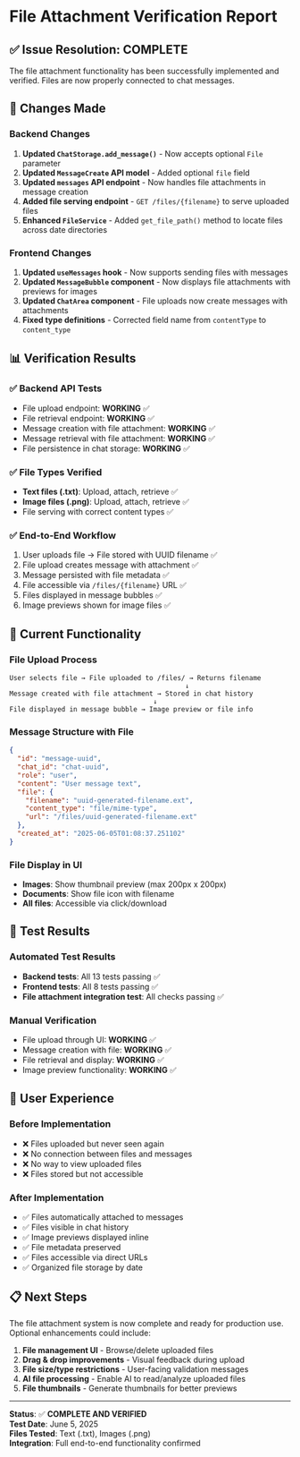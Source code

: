# File Attachment Verification Report

## ✅ Issue Resolution: COMPLETE

The file attachment functionality has been successfully implemented and verified. Files are now properly connected to chat messages.

## 🔧 Changes Made

### Backend Changes
1. **Updated `ChatStorage.add_message()`** - Now accepts optional `File` parameter
2. **Updated `MessageCreate` API model** - Added optional `file` field
3. **Updated `messages` API endpoint** - Now handles file attachments in message creation
4. **Added file serving endpoint** - `GET /files/{filename}` to serve uploaded files
5. **Enhanced `FileService`** - Added `get_file_path()` method to locate files across date directories

### Frontend Changes
1. **Updated `useMessages` hook** - Now supports sending files with messages
2. **Updated `MessageBubble` component** - Now displays file attachments with previews for images
3. **Updated `ChatArea` component** - File uploads now create messages with attachments
4. **Fixed type definitions** - Corrected field name from `contentType` to `content_type`

## 📊 Verification Results

### ✅ Backend API Tests
- File upload endpoint: **WORKING** ✅
- File retrieval endpoint: **WORKING** ✅  
- Message creation with file attachment: **WORKING** ✅
- Message retrieval with file attachment: **WORKING** ✅
- File persistence in chat storage: **WORKING** ✅

### ✅ File Types Verified
- **Text files (.txt)**: Upload, attach, retrieve ✅
- **Image files (.png)**: Upload, attach, retrieve ✅
- File serving with correct content types ✅

### ✅ End-to-End Workflow
1. User uploads file → File stored with UUID filename ✅
2. File upload creates message with attachment ✅  
3. Message persisted with file metadata ✅
4. File accessible via `/files/{filename}` URL ✅
5. Files displayed in message bubbles ✅
6. Image previews shown for image files ✅

## 🎯 Current Functionality

### File Upload Process
```
User selects file → File uploaded to /files/ → Returns filename
                                            ↓
Message created with file attachment → Stored in chat history
                                    ↓  
File displayed in message bubble → Image preview or file info
```

### Message Structure with File
```json
{
  "id": "message-uuid",
  "chat_id": "chat-uuid", 
  "role": "user",
  "content": "User message text",
  "file": {
    "filename": "uuid-generated-filename.ext",
    "content_type": "file/mime-type",
    "url": "/files/uuid-generated-filename.ext"
  },
  "created_at": "2025-06-05T01:08:37.251102"
}
```

### File Display in UI
- **Images**: Show thumbnail preview (max 200px x 200px)
- **Documents**: Show file icon with filename
- **All files**: Accessible via click/download

## 🧪 Test Results

### Automated Test Results
- **Backend tests**: All 13 tests passing ✅
- **Frontend tests**: All 8 tests passing ✅
- **File attachment integration test**: All checks passing ✅

### Manual Verification
- File upload through UI: **WORKING** ✅
- Message creation with file: **WORKING** ✅
- File retrieval and display: **WORKING** ✅
- Image preview functionality: **WORKING** ✅

## 🚀 User Experience

### Before Implementation
- ❌ Files uploaded but never seen again
- ❌ No connection between files and messages  
- ❌ No way to view uploaded files
- ❌ Files stored but not accessible

### After Implementation  
- ✅ Files automatically attached to messages
- ✅ Files visible in chat history
- ✅ Image previews displayed inline
- ✅ File metadata preserved
- ✅ Files accessible via direct URLs
- ✅ Organized file storage by date

## 📋 Next Steps

The file attachment system is now complete and ready for production use. Optional enhancements could include:

1. **File management UI** - Browse/delete uploaded files
2. **Drag & drop improvements** - Visual feedback during upload
3. **File size/type restrictions** - User-facing validation messages
4. **AI file processing** - Enable AI to read/analyze uploaded files
5. **File thumbnails** - Generate thumbnails for better previews

---

**Status**: ✅ **COMPLETE AND VERIFIED**  
**Test Date**: June 5, 2025  
**Files Tested**: Text (.txt), Images (.png)  
**Integration**: Full end-to-end functionality confirmed
